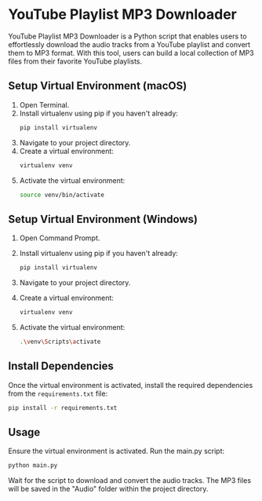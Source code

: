 # YouTube Playlist MP3 Downloader

YouTube Playlist MP3 Downloader is a Python script that enables users to effortlessly download the audio tracks from a YouTube playlist and convert them to MP3 format. With this tool, users can build a local collection of MP3 files from their favorite YouTube playlists.

## Setup Virtual Environment (macOS)

1. Open Terminal.
2. Install virtualenv using pip if you haven't already:
    ```bash
    pip install virtualenv
    ```
3. Navigate to your project directory.
4. Create a virtual environment:
    ```bash
    virtualenv venv
    ```
5. Activate the virtual environment:
    ```bash
    source venv/bin/activate
    ```

## Setup Virtual Environment (Windows)

1. Open Command Prompt.
2. Install virtualenv using pip if you haven't already:
   
    ```bash
    pip install virtualenv
    ```
4. Navigate to your project directory.
5. Create a virtual environment:
    ```bash
    virtualenv venv
    ```
6. Activate the virtual environment:
    ```bash
    .\venv\Scripts\activate
    ```

## Install Dependencies

Once the virtual environment is activated, install the required dependencies from the `requirements.txt` file:

```bash
pip install -r requirements.txt
```

## Usage

Ensure the virtual environment is activated.
Run the main.py script:
```bash
python main.py
```
Wait for the script to download and convert the audio tracks.
The MP3 files will be saved in the "Audio" folder within the project directory.
